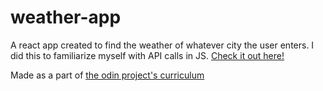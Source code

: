 # weather-app

A react app created to find the weather of whatever city the user enters. I did this to familiarize myself with API calls in JS.  [Check it out here!](https://mmboyce.github.io/weather-app)

Made as a part of [the odin project's curriculum](https://www.theodinproject.com/courses/javascript/lessons/weather-app)
